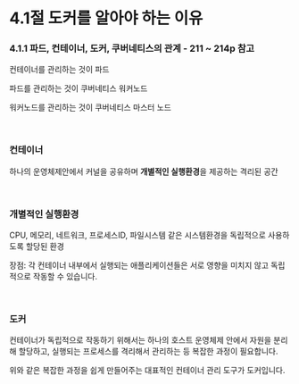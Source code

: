 # 4.1절 도커를 알아야 하는 이유

### 4.1.1 파드, 컨테이너, 도커, 쿠버네티스의 관계 - 211 ~ 214p 참고

컨테이너를 관리하는 것이 파드

파드를 관리하는 것이 쿠버네티스 워커노드

워커노드를 관리하는 것이 쿠버네티스 마스터 노드

<br>

### 컨테이너

하나의 운영체제안에서 커널을 공유하며 **개별적인 실행환경**을 제공하는 격리된 공간

<br>

### 개별적인 실행환경

CPU, 메모리, 네트워크, 프로세스ID, 파일시스템 같은 시스템환경을 독립적으로 사용하도록 할당된 환경

장점: 각 컨테이너 내부에서 실행되는 애플리케이션들은 서로 영향을 미치지 않고 독립적으로 작동할 수 있습니다.

<br>

### 도커

컨테이너가 독립적으로 작동하기 위해서는 하나의 호스트 운영체제 안에서 자원을 분리해 할당하고, 실행되는 프로세스를 격리해서 관리하는 등 복잡한 과정이 필요합니다.

위와 같은 복잡한 과정을 쉽게 만들어주는 대표적인 컨테이너 관리 도구가 도커입니다.
